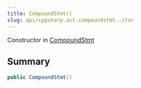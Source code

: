 ```yaml
---
title: CompoundStmt()
slug: api/cppsharp.ast.compoundstmt..ctor
---
```

Constructor in [CompoundStmt](/api/cppsharp/ast/compoundstmt)

## Summary



```csharp
public CompoundStmt()
```

